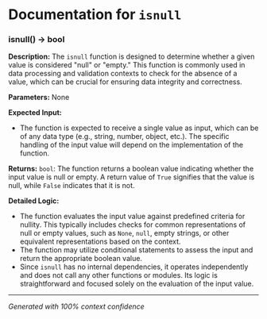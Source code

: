 # Documentation for `isnull`

### isnull() -> bool

**Description:**
The `isnull` function is designed to determine whether a given value is considered "null" or "empty." This function is commonly used in data processing and validation contexts to check for the absence of a value, which can be crucial for ensuring data integrity and correctness.

**Parameters:**
None

**Expected Input:**
- The function is expected to receive a single value as input, which can be of any data type (e.g., string, number, object, etc.). The specific handling of the input value will depend on the implementation of the function.

**Returns:**
`bool`: The function returns a boolean value indicating whether the input value is null or empty. A return value of `True` signifies that the value is null, while `False` indicates that it is not.

**Detailed Logic:**
- The function evaluates the input value against predefined criteria for nullity. This typically includes checks for common representations of null or empty values, such as `None`, `null`, empty strings, or other equivalent representations based on the context.
- The function may utilize conditional statements to assess the input and return the appropriate boolean value.
- Since `isnull` has no internal dependencies, it operates independently and does not call any other functions or modules. Its logic is straightforward and focused solely on the evaluation of the input value.

---
*Generated with 100% context confidence*

